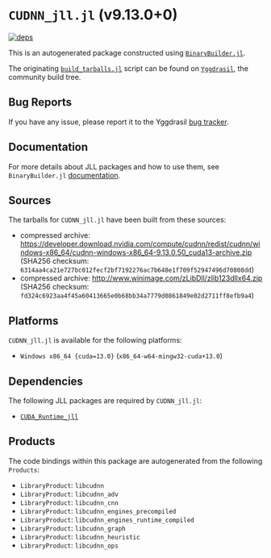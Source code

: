 # `CUDNN_jll.jl` (v9.13.0+0)

[![deps](https://juliahub.com/docs/CUDNN_jll/deps.svg)](https://juliahub.com/ui/Packages/General/CUDNN_jll/)

This is an autogenerated package constructed using [`BinaryBuilder.jl`](https://github.com/JuliaPackaging/BinaryBuilder.jl).

The originating [`build_tarballs.jl`](https://github.com/JuliaPackaging/Yggdrasil/blob/aac66e113eb2d69e4fdc1e9dec0a938f6150c2db/C/CUDA/CUDNN@9/build_tarballs.jl) script can be found on [`Yggdrasil`](https://github.com/JuliaPackaging/Yggdrasil/), the community build tree.

## Bug Reports

If you have any issue, please report it to the Yggdrasil [bug tracker](https://github.com/JuliaPackaging/Yggdrasil/issues).

## Documentation

For more details about JLL packages and how to use them, see `BinaryBuilder.jl` [documentation](https://docs.binarybuilder.org/stable/jll/).

## Sources

The tarballs for `CUDNN_jll.jl` have been built from these sources:

* compressed archive: https://developer.download.nvidia.com/compute/cudnn/redist/cudnn/windows-x86_64/cudnn-windows-x86_64-9.13.0.50_cuda13-archive.zip (SHA256 checksum: `6314aa4ca21e727bc012fecf2bf7192276ac7b648e1f709f52947496d70808dd`)
* compressed archive: http://www.winimage.com/zLibDll/zlib123dllx64.zip (SHA256 checksum: `fd324c6923aa4f45a60413665e0b68bb34a7779d0861849e02d2711ff8efb9a4`)

## Platforms

`CUDNN_jll.jl` is available for the following platforms:

* `Windows x86_64 {cuda=13.0}` (`x86_64-w64-mingw32-cuda+13.0`)

## Dependencies

The following JLL packages are required by `CUDNN_jll.jl`:

* [`CUDA_Runtime_jll`](https://github.com/JuliaBinaryWrappers/CUDA_Runtime_jll.jl)

## Products

The code bindings within this package are autogenerated from the following `Products`:

* `LibraryProduct`: `libcudnn`
* `LibraryProduct`: `libcudnn_adv`
* `LibraryProduct`: `libcudnn_cnn`
* `LibraryProduct`: `libcudnn_engines_precompiled`
* `LibraryProduct`: `libcudnn_engines_runtime_compiled`
* `LibraryProduct`: `libcudnn_graph`
* `LibraryProduct`: `libcudnn_heuristic`
* `LibraryProduct`: `libcudnn_ops`

